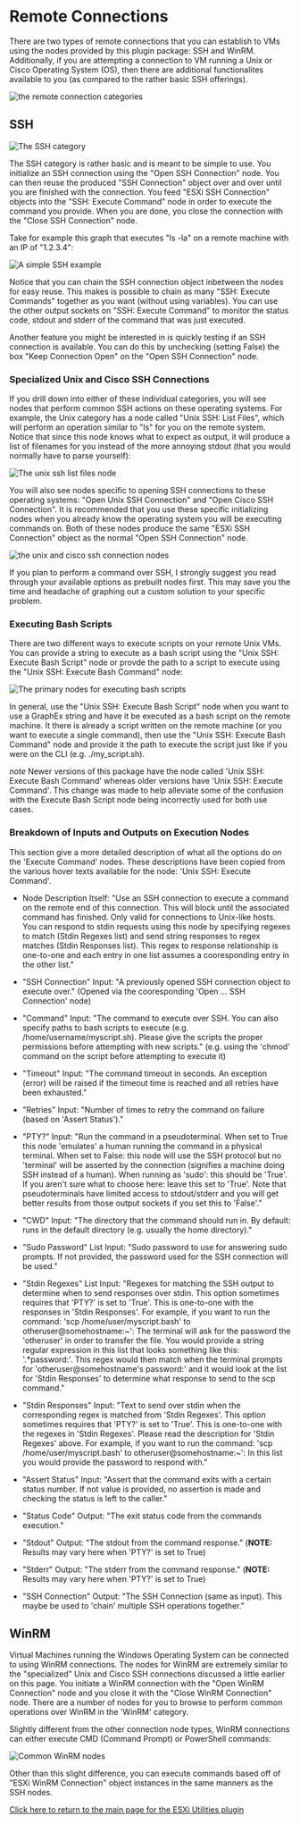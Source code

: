 # Remote Connections

There are two types of remote connections that you can establish to VMs using the nodes provided by this plugin package: SSH and WinRM. Additionally, if you are attempting a connection to VM running a Unix or Cisco Operating System (OS), then there are additional functionalites available to you (as compared to the rather basic SSH offerings).

![the remote connection categories](images/esxi_remote_connections.png)

## SSH

![The SSH category](images/esxi_remote_ssh.png)

The SSH category is rather basic and is meant to be simple to use. You initialize an SSH connection using the "Open SSH Connection" node. You can then reuse the produced "SSH Connection" object over and over until you are finished with the connection. You feed "ESXi SSH Connection" objects into the "SSH: Execute Command" node in order to execute the command you provide. When you are done, you close the connection with the "Close SSH Connection" node.

Take for example this graph that executes "ls -la" on a remote machine with an IP of "1.2.3.4":

![A simple SSH example](images/esxi_ssh_remote_example.png)

Notice that you can chain the SSH connection object inbetween the nodes for easy reuse. This makes is possible to chain as many "SSH: Execute Commands" together as you want (without using variables). You can use the other output sockets on "SSH: Execute Command" to monitor the status code, stdout and stderr of the command that was just executed.

Another feature you might be interested in is quickly testing if an SSH connection is available. You can do this by unchecking (setting False) the box "Keep Connection Open" on the "Open SSH Connection" node.

### Specialized Unix and Cisco SSH Connections

If you drill down into either of these individual categories, you will see nodes that perform common SSH actions on these operating systems. For example, the Unix category has a node called "Unix SSH: List Files", which will perform an operation similar to "ls" for you on the remote system. Notice that since this node knows what to expect as output, it will produce a list of filenames for you instead of the more annoying stdout (that you would normally have to parse yourself):

![The unix ssh list files node](images/unix_ssh_ls.png)

You will also see nodes specific to opening SSH connections to these operating systems: "Open Unix SSH Connection" and "Open Cisco SSH Connection". It is recommended that you use these specific initializing nodes when you already know the operating system you will be executing commands on. Both of these nodes produce the same "ESXi SSH Connection" object as the normal "Open SSH Connection" node.

![the unix and cisco ssh connection nodes](images/unix_cisco_ssh.png)

If you plan to perform a command over SSH, I strongly suggest you read through your available options as prebuilt nodes first. This may save you the time and headache of graphing out a custom solution to your specific problem.

### Executing Bash Scripts

There are two different ways to execute scripts on your remote Unix VMs. You can provide a string to execute as a bash script using the "Unix SSH: Execute Bash Script" node or provde the path to a script to execute using the "Unix SSH: Execute Bash Command" node:

![The primary nodes for executing bash scripts](images/unix_bash.png)

In general, use the "Unix SSH: Execute Bash Script" node when you want to use a GraphEx string and have it be executed as a bash script on the remote machine. It there is already a script written on the remote machine (or you want to execute a single command), then use the "Unix SSH: Execute Bash Command" node and provide it the path to execute the script just like if you were on the CLI (e.g. ./my_script.sh).

$note$ Newer versions of this package have the node called 'Unix SSH: Execute Bash Command' whereas older versions have 'Unix SSH: Execute Command'. This change was made to help alleviate some of the confusion with the Execute Bash Script node being incorrectly used for both use cases.

### Breakdown of Inputs and Outputs on Execution Nodes

This section give a more detailed description of what all the options do on the 'Execute Command' nodes. These descriptions have been copied from the various hover texts available for the node: 'Unix SSH: Execute Command'.

- Node Description Itself: "Use an SSH connection to execute a command on the remote end of this connection. This will block until the associated command has finished. Only valid for connections to Unix-like hosts. You can respond to stdin requests using this node by specifying regexes to match (Stdin Regexes list) and send string responses to regex matches (Stdin Responses list). This regex to response relationship is one-to-one and each entry in one list assumes a cooresponding entry in the other list."

- "SSH Connection" Input: "A previously opened SSH connection object to execute over." (Opened via the cooresponding 'Open ... SSH Connection' node)

- "Command" Input: "The command to execute over SSH. You can also specify paths to bash scripts to execute (e.g. /home/username/myscript.sh). Please give the scripts the proper permissions before attempting with new scripts." (e.g. using the 'chmod' command on the script before attempting to execute it)

- "Timeout" Input: "The command timeout in seconds. An exception (error) will be raised if the timeout time is reached and all retries have been exhausted."

- "Retries" Input: "Number of times to retry the command on failure (based on 'Assert Status')."

- "PTY?" Input: "Run the command in a pseudoterminal. When set to True this node 'emulates' a human running the command in a physical terminal. When set to False: this node will use the SSH protocol but no 'terminal' will be asserted by the connection (signifies a machine doing SSH instead of a human). When running as 'sudo': this should be 'True'. If you aren't sure what to choose here: leave this set to 'True'. Note that pseudoterminals have limited access to stdout/stderr and you will get better results from those output sockets if you set this to 'False'."

- "CWD" Input: "The directory that the command should run in. By default: runs in the default directory (e.g. usually the home directory)."

- "Sudo Password" List Input: "Sudo password to use for answering sudo prompts. If not provided, the password used for the SSH connection will be used."

- "Stdin Regexes" List Input: "Regexes for matching the SSH output to determine when to send responses over stdin. This option sometimes requires that 'PTY?' is set to 'True'. This is one-to-one with the responses in 'Stdin Responses'. For example, if you want to run the command: 'scp /home/user/myscript.bash' to otheruser@somehostname:~': The terminal will ask for the password the 'otheruser' in order to transfer the file. You would provide a string regular expression in this list that looks something like this: '.*password:'. This regex would then match when the terminal prompts for 'otheruser@somehostname's password:' and it would look at the list for 'Stdin Responses' to determine what response to send to the scp command."

- "Stdin Responses" Input: "Text to send over stdin when the corresponding regex is matched from 'Stdin Regexes'. This option sometimes requires that 'PTY?' is set to 'True'. This is one-to-one with the regexes in 'Stdin Regexes'. Please read the description for 'Stdin Regexes' above. For example, if you want to run the command: 'scp /home/user/myscript.bash' to otheruser@somehostname:~': In this list you would provide the password to respond with."

- "Assert Status" Input: "Assert that the command exits with a certain status number. If not value is provided, no assertion is made and checking the status is left to the caller."

- "Status Code" Output: "The exit status code from the commands execution."

- "Stdout" Output: "The stdout from the command response." (**NOTE:** Results may vary here when 'PTY?' is set to True)

- "Stderr" Output: "The stderr from the command response." (**NOTE:** Results may vary here when 'PTY?' is set to True)

- "SSH Connection" Output: "The SSH Connection (same as input). This maybe be used to 'chain' multiple SSH operations together."

## WinRM

Virtual Machines running the Windows Operating System can be connected to using WinRM connections. The nodes for WinRM are extremely similar to the "specialized" Unix and Cisco SSH connections discussed a little earlier on this page. You initiate a WinRM connection with the "Open WinRM Connection" node and you close it with the "Close WinRM Connection" node. There are a number of nodes for you to browse to perform common operations over WinRM in the 'WinRM' category.

Slightly different from the other connection node types, WinRM connections can either execute CMD (Command Prompt) or PowerShell commands:

![Common WinRM nodes](images/winrm_nodes.png)

Other than this slight difference, you can execute commands based off of "ESXi WinRM Connection" object instances in the same manners as the SSH nodes.


[Click here to return to the main page for the ESXi Utilities plugin](index.md)